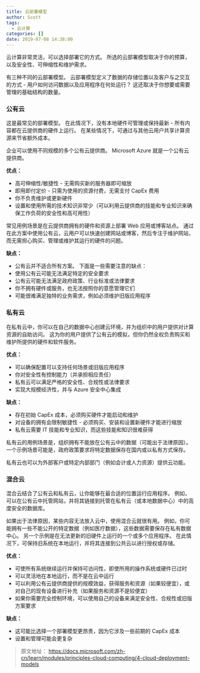 ```yaml
---
title: 云部署模型
author: Scott
tags:
  - 云计算
categories: []
date: 2019-07-08 14:38:00
---
```

云计算非常灵活，可以选择部署它的方式。 所选的云部署模型取决于你的预算，以及安全性、可伸缩性和维护需求。

<!--more-->

有三种不同的云部署模型。 云部署模型定义了数据的存储位置以及客户与之交互的方式 - 用户如何访问数据以及应用程序在何处运行？ 这还取决于你想要或需要管理的基础结构的数量。

### 公有云

这是最常见的部署模型。 在此情况下，没有本地硬件可管理或保持最新 - 所有内容都在云提供商的硬件上运行。 在某些情况下，可通过与其他云用户共享计算资源来节省额外成本。

企业可以使用不同规模的多个公有云提供商。 Microsoft Azure 就是一个公有云提供商。

**优点：**  

* 高可伸缩性/敏捷性 - 无需购买新的服务器即可缩放
* 即用即付定价 - 只需为使用的资源付费，无需支付 CapEx 费用
* 你不负责维护或更新硬件
* 设置和使用所需的技术知识非常少（可以利用云提供商的技能和专业知识来确保工作负荷的安全性和高可用性）

常见用例场景是在云提供商拥有的硬件和资源上部署 Web 应用或博客站点。 通过在此方案中使用公有云，云用户可以快速创建网站或博客，然后专注于维护网站，而无需担心购买、管理或维护其运行的硬件的问题。

**缺点：**  

* 公有云并不适合所有方案。 下面是一些需要注意的缺点：
* 使用公有云可能无法满足特定的安全要求
* 公有云可能无法满足政府政策、行业标准或法律要求
* 你不拥有硬件或服务，也无法按照你的意愿管理它们
* 可能很难满足独特的业务需求，例如必须维护旧版应用程序

### 私有云

在私有云中，你可以在自己的数据中心创建云环境，并为组织中的用户提供对计算资源的自助访问。 这为你的用户提供了公有云的模拟，但你仍然全权负责购买和维护所提供的硬件和软件服务。

**优点：**  

* 可以确保配置可以支持任何场景或旧版应用程序
* 你对安全性有控制能力（并承担相应责任）
* 私有云可以满足严格的安全性、合规性或法律要求
* 实现大规模经济性，并与 Azure 安全中心集成

**缺点：**  

* 存在初始 CapEx 成本，必须购买硬件才能启动和维护
* 对设备的拥有会限制敏捷性 - 必须购买、安装和设置新硬件才能进行缩放
* 私有云需要 IT 技能和专业知识，而这些技能和知识很难获得

私有云的用例场景是，组织拥有不能放在公有云中的数据（可能出于法律原因）。 一个示例场景可能是，政府政策要求将特定数据保存在国内或以私有方式保存。

私有云也可以为外部客户或特定内部部门（例如会计或人力资源）提供云功能。

### 混合云

混合云结合了公有云和私有云，让你能够在最合适的位置运行应用程序。 例如，可以在公有云中托管网站，并将其链接到托管在私有云（或本地数据中心）中的高度安全的数据库。

如果出于法律原因，某些内容无法放入云中，使用混合云就很有用。 例如，你可能拥有一些不能公开的特定数据（例如医疗数据），这些数据需要保存在私有数据中心。 另一个示例是在无法更新的旧硬件上运行的一个或多个应用程序。 在此情况下，可保持旧系统在本地运行，并将其连接到公共云以进行授权或存储。

**优点：**  

* 可使所有系统继续运行并保持可访问性，即使所用的操作系统或硬件已过时
* 可以灵活地在本地运行，而不是在云中运行
* 可以利用公有云提供商提供的规模效益，获得服务和资源（如果较便宜），或对自己的现有设备进行补充（如果服务和资源不是较便宜）
* 如果你需要完全控制环境，可以使用自己的设备来满足安全性、合规性或旧版方案要求

**缺点：**  

* 这可能比选择一个部署模型更昂贵，因为它涉及一些前期的 CapEx 成本
* 设置和管理可能会更复杂

> 原文地址：
> https://docs.microsoft.com/zh-cn/learn/modules/principles-cloud-computing/4-cloud-deployment-models